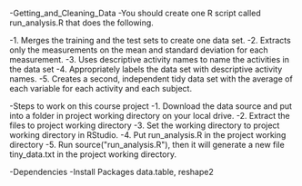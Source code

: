 -Getting_and_Cleaning_Data
-You should create one R script called run_analysis.R that does the following.

-1. Merges the training and the test sets to create one data set. 
-2. Extracts only the measurements on the mean and standard deviation for each measurement.
-3. Uses descriptive activity names to name the activities in the data set 
-4. Appropriately labels the data set with descriptive activity names. 
-5. Creates a second, independent tidy data set with the average of each variable for each activity and each subject.

-Steps to work on this course project 
-1. Download the data source and put into a folder in project working directory on your local drive. 
-2. Extract the files to project working directory 
-3. Set the working directory to project working directory in RStudio. 
-4. Put run_analysis.R in the project working directory 
-5. Run source("run_analysis.R"), then it will generate a new file tiny_data.txt in the project working directory.

-Dependencies
-Install Packages data.table, reshape2
